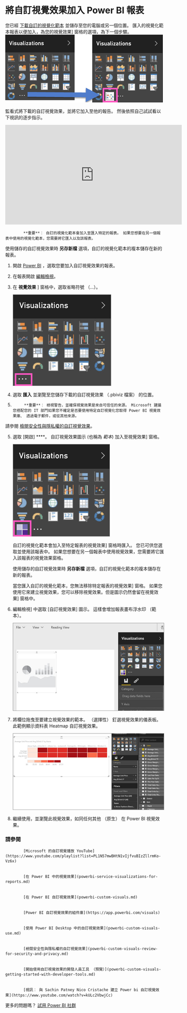 <properties
   pageTitle="將自訂視覺效果加入 Power BI 報表"
   description="將自訂視覺效果加入 Power BI 報表"
   services="powerbi"
   documentationCenter=""
   authors="mihart"
   manager="mblythe"
   backup=""
   editor=""
   tags=""
  featuredVideoId="gido6wr5pvE"
  qualityFocus="no"
   qualityDate=""/>

<tags
   ms.service="powerbi"
   ms.devlang="NA"
   ms.topic="article"
   ms.tgt_pltfrm="NA"
   ms.workload="powerbi"
   ms.date="08/25/2016"
   ms.author="mihart"/>
# <a name="add-a-custom-visualization-to-a-power-bi-report"></a>將自訂視覺效果加入 Power BI 報表

您已經 [下載自訂的視覺化範本](powerbi-custom-visuals-download-from-the-gallery.md) 並儲存至您的電腦或另一個位置。  匯入的視覺化範本報表以便加入，為您的視覺效果] 窗格的選項，為下一個步驟。
    ![](media/powerbi-custom-visuals-add-to-report/pbi-custom-viz-icon.png)

監看式將下載的自訂視覺效果，並將它加入至他的報告。 然後依照自己試試看以下視訊的逐步指示。

<iframe width="560" height="315" src="https://www.youtube.com/embed/gido6wr5pvE" frameborder="0" allowfullscreen></iframe>

>
            **重要**︰ 自訂的視覺化範本會加入至匯入特定的報表。 如果您想要在另一個報表中使用的視覺化範本，您需要將它匯入以及該報表。
使用儲存的自訂視覺效果時 **另存新檔** 選項，自訂的視覺化範本的複本儲存在新的報表。

1. 開啟 [Power BI](http://app.powerbi.com) ，選取您要加入自訂視覺效果的報表。  

2.  在報表開啟 [編輯檢視](powerbi-service-interact-with-a-report-in-editing-view.md)。

2. 在 **視覺效果** ] 窗格中，選取省略符號 （...）。

    ![](media/powerbi-custom-visuals-add-to-report/PBI_customVizEllipses.jpg)

3. 選取 **匯入** 並瀏覽至您儲存下載的自訂視覺效果 （.pbiviz 檔案） 的位置。

4. 
            **重要**︰ 檢視警告，並確保視覺效果是來自可信任的來源。 Microsoft 建議您搭配您的 IT 部門如果您不確定是否要使用特定自訂視覺化您取得 Power BI 視覺效果庫、 透過電子郵件，或從其他來源。
請參閱 [檢閱安全性與隱私權的自訂視覺效果](powerbi-custom-visuals-review-for-security-and-privacy.md)。

5. 選取 [開啟] ****。 自訂視覺效果圖示 (也稱為 *範本*) 加入至視覺效果] 窗格。

    ![](media/powerbi-custom-visuals-add-to-report/PBI_customVizAddedIcon.jpg)

    自訂的視覺化範本會加入至特定報表的視覺效果] 窗格時匯入。 您已可供您選取並使用該報表中。
    如果您想要在另一個報表中使用視覺效果，您需要將它匯入該報表的視覺效果窗格。

    使用儲存的自訂視覺效果時 **另存新檔** 選項，自訂的視覺化範本的複本儲存在新的報表。

    當您匯入自訂的視覺化範本，您無法移除特定報表的視覺效果] 窗格。 如果您使用它來建立視覺效果，您可以移除視覺效果。但是圖示仍然會留在視覺效果] 窗格中。

6. 編輯檢視] 中選取 [自訂視覺效果] 圖示。  這樣會增加報表畫布浮水印 （範本）。

    ![](media/powerbi-custom-visuals-add-to-report/PBI_template.jpg)

7. 將欄位拖曳至要建立視覺效果的範本。 （選擇性） 釘選視覺效果的儀表板。 此範例顯示資料表 Heatmap 自訂視覺效果。

    ![](media/powerbi-custom-visuals-add-to-report/PBI_customVizAdded.jpg)

8. 繼續使用，並瀏覽此視覺效果，如同任何其他 （原生） 在 Power BI 視覺效果。

### <a name="see-also"></a>請參閱


            [Microsoft 的自訂視覺播放 YouTube](https://www.youtube.com/playlist?list=PL1N57mwBHtN1vIjfvuBIzZllrmKo-Vz6x)


            [在 Power BI 中的視覺效果](powerbi-service-visualizations-for-reports.md)


            [在 Power BI 自訂視覺效果](powerbi-custom-visuals.md)


            [Power BI 自訂視覺效果的組件庫](https://app.powerbi.com/visuals)


            [使用 Power BI Desktop 中的自訂視覺效果](powerbi-custom-visuals-use.md)


            [檢閱安全性與隱私權的自訂視覺效果](powerbi-custom-visuals-review-for-security-and-privacy.md)


            [開始使用自訂視覺效果的開發人員工具 （預覽）](powerbi-custom-visuals-getting-started-with-developer-tools.md)


            [視訊︰ 與 Sachin Patney Nico Cristache 建立 Power bi 自訂視覺效果](https://www.youtube.com/watch?v=kULc2VbwjCc)

更多的問題嗎？ 
            [試用 Power BI 社群](http://community.powerbi.com/)
